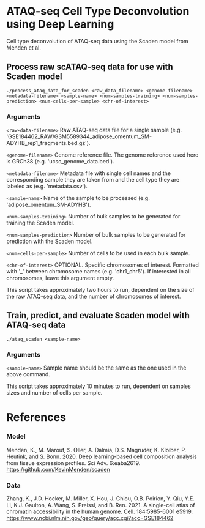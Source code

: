 # ATAQ-seq Cell Type Deconvolution using Deep Learning
Cell type deconvolution of ATAQ-seq data using the Scaden model from Menden et al.

## Process raw scATAQ-seq data for use with Scaden model
`./process_ataq_data_for_scaden <raw_data_filename> <genome-filename> <metadata-filename> <sample-name> <num-samples-training> <num-samples-prediction> <num-cells-per-sample> <chr-of-interest>`

### Arguments
`<raw-data-filename>`
Raw ATAQ-seq data file for a single sample (e.g. 'GSE184462_RAW/GSM5589344_adipose_omentum_SM-ADYHB_rep1_fragments.bed.gz').

`<genome-filename>` 
Genome reference file. The genome reference used here is GRCh38 (e.g. 'ucsc_genome_data.bed').

`<metadata-filename>`
Metadata file with single cell names and the corresponding sample they are taken from and the cell type they are labeled as (e.g. 'metadata.csv').

`<sample-name>` 
Name of the sample to be processed (e.g. 'adipose_omentum_SM-ADYHB').

`<num-samples-training>` 
Number of bulk samples to be generated for training the Scaden model.

`<num-samples-prediction>` 
Number of bulk samples to be generated for prediction with the Scaden model.

`<num-cells-per-sample>`
Number of cells to be used in each bulk sample.

`<chr-of-interest>`
OPTIONAL. Specific chromosomes of interest. Formatted with '_' between chromosome names (e.g. 'chr1_chr5'). If interested in all chromosomes, leave this argument empty.

This script takes approximately two hours to run, dependent on the size of the raw ATAQ-seq data, and the number of chromosomes of interest.

## Train, predict, and evaluate Scaden model with ATAQ-seq data
`./ataq_scaden <sample-name>`

### Arguments
`<sample-name>`
Sample name should be the same as the one used in the above command.

This script takes approximately 10 minutes to run, dependent on samples sizes and number of cells per sample.

# References
### Model
Menden, K., M. Marouf, S. Oller, A. Dalmia, D.S. Magruder, K. Kloiber, P. Heutink, and S. Bonn. 2020. Deep learning-based cell composition analysis from tissue expression profiles. Sci Adv. 6:eaba2619. 
https://github.com/KevinMenden/scaden

### Data
Zhang, K., J.D. Hocker, M. Miller, X. Hou, J. Chiou, O.B. Poirion, Y. Qiu, Y.E. Li, K.J. Gaulton, A. Wang, S. Preissl, and B. Ren. 2021. A single-cell atlas of chromatin accessibility in the human genome. Cell. 184:5985-6001 e5919. https://www.ncbi.nlm.nih.gov/geo/query/acc.cgi?acc=GSE184462
